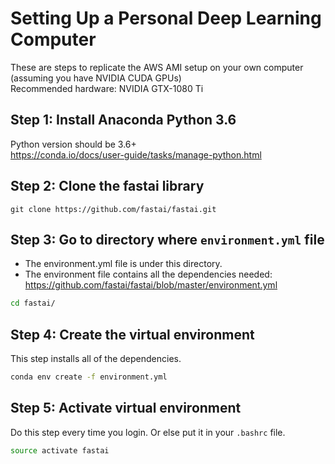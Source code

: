 # Setting Up a Personal Deep Learning Computer
These are steps to replicate the AWS AMI setup on your own computer (assuming you have NVIDIA CUDA GPUs)  
Recommended hardware:  NVIDIA GTX-1080 Ti  


## Step 1: Install Anaconda Python 3.6
Python version should be 3.6+  
https://conda.io/docs/user-guide/tasks/manage-python.html


## Step 2: Clone the fastai library
```git
git clone https://github.com/fastai/fastai.git
```

## Step 3: Go to directory where `environment.yml` file
- The environment.yml file is under this directory.  
- The environment file contains all the dependencies needed:  https://github.com/fastai/fastai/blob/master/environment.yml

```bash
cd fastai/ 
```


## Step 4:  Create the virtual environment
This step installs all of the dependencies.  
```bash
conda env create -f environment.yml
```

## Step 5:  Activate virtual environment 
Do this step every time you login. Or else put it in your `.bashrc` file.  
```bash
source activate fastai
```

